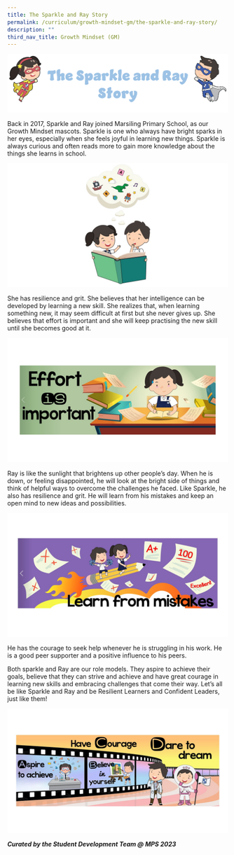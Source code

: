 ```yaml
---
title: The Sparkle and Ray Story
permalink: /curriculum/growth-mindset-gm/the-sparkle-and-ray-story/
description: ""
third_nav_title: Growth Mindset (GM)
---
```

![](/images/CCE/sparkle%20ray.png)

Back in 2017, Sparkle and Ray joined Marsiling Primary School, as our Growth Mindset mascots. Sparkle is one who always have bright sparks in her eyes, especially when she feels joyful in learning new things. Sparkle is always curious and often reads more to gain more knowledge about the things she learns in school.

![](/images/CCE/sparkle%20ray%202.jpg)

She has resilience and grit. She believes that her intelligence can be developed by learning a new skill. She realizes that, when learning something new, it may seem difficult at first but she never gives up. She believes that effort is important and she will keep practising the new skill until she becomes good at it.

![](/images/CCE/sparkle%20ray%203.JPG)

Ray is like the sunlight that brightens up other people’s day. When he is down, or feeling disappointed, he will look at the bright side of things and think of helpful ways to overcome the challenges he faced. Like Sparkle, he also has resilience and grit. He will learn from his mistakes and keep an open mind to new ideas and possibilities.

![](/images/CCE/sparkle%20ray%204.JPG)


He has the courage to seek help whenever he is struggling in his work. He is a good peer supporter and a positive influence to his peers.

Both sparkle and Ray are our role models. They aspire to achieve their goals, believe that they can strive and achieve and have great courage in learning new skills and embracing challenges that come their way. Let’s all be like Sparkle and Ray and be Resilient Learners and Confident Leaders, just like them!

![](/images/CCE/sparkle%20ray%205.JPG)


***Curated by the Student Development Team @ MPS 2023***